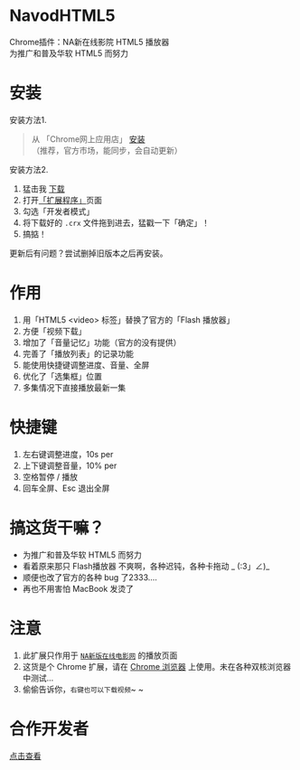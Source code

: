 NavodHTML5
===============

Chrome插件：NA新在线影院 HTML5 播放器  
为推广和普及华软 HTML5 而努力


安装
==============
安装方法1. 
> 从 「Chrome网上应用店」 [安装](https://chrome.google.com/webstore/detail/na%E5%9C%A8%E7%BA%BF%E5%BD%B1%E9%99%A2html5%E6%92%AD%E6%94%BE%E5%99%A8/eeonnpmppginengdnonfcmkmdfhaliam?hl=zh-CN) （推荐，官方市场，能同步，会自动更新）

安装方法2.
> 
1. 猛击我 [下载](https://github.com/viko16/navodhtml5/raw/master/navodhtml5.crx)
1. 打开[「扩展程序」](chrome://extensions)页面
1. 勾选「开发者模式」
1. 将下载好的 `.crx` 文件拖到进去，猛戳一下「确定」！
1. 搞掂！

更新后有问题？尝试删掉旧版本之后再安装。

作用
==============
1. 用「HTML5 &lt;video&gt; 标签」替换了官方的「Flash 播放器」
1. 方便「视频下载」
1. 增加了「音量记忆」功能（官方的没有提供）
1. 完善了「播放列表」的记录功能
1. 能使用快捷键调整进度、音量、全屏
1. 优化了「选集框」位置
1. 多集情况下直接播放最新一集


快捷键
==============
1. 左右键调整进度，10s per
1. 上下键调整音量，10% per
1. 空格暂停 / 播放
1. 回车全屏、Esc 退出全屏


搞这货干嘛？
==============
- 为推广和普及华软 HTML5 而努力
- 看着原来那只 Flash播放器 不爽啊，各种迟钝，各种卡拖动 _ (:3」∠)_
- 顺便也改了官方的各种 bug 了2333....
- 再也不用害怕 MacBook 发烫了


注意
==============
1. 此扩展只作用于 [`NA新版在线电影网`](http://navod.scse.com.cn) 的播放页面
1. 这货是个 Chrome 扩展，请在 [Chrome 浏览器](http://www.google.cn/intl/zh-CN/chrome/) 上使用。未在各种双核浏览器中测试...
1. 偷偷告诉你，`右键也可以下载视频`~ ~


合作开发者
==============
[点击查看](https://github.com/viko16/NavodHTML5/graphs/contributors)